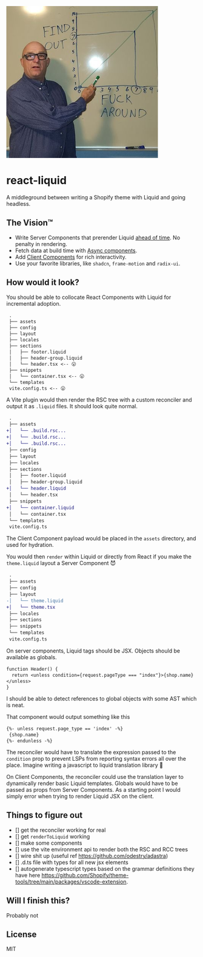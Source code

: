 ![](https://github.com/carloitaben/react-liquid/raw/main/.github/assets/39hvucmkymma1.png)

# react-liquid

A middleground between writing a Shopify theme with Liquid and going headless.

## The Vision™

- Write Server Components that prerender Liquid [ahead of time](https://react.dev/reference/rsc/server-components#server-components-without-a-server). No penalty in rendering.
- Fetch data at build time with [Async components](https://react.dev/reference/rsc/server-components#async-components-with-server-components).
- Add [Client Components](https://react.dev/reference/rsc/server-components#adding-interactivity-to-server-components) for rich interactivity.
- Use your favorite libraries, like `shadcn`, `frame-motion` and `radix-ui`.

## How would it look?

You should be able to collocate React Components with Liquid for incremental adoption.

```
 .
 ├── assets
 ├── config
 ├── layout
 ├── locales
 ├── sections
 │   ├── footer.liquid
 │   ├── header-group.liquid
 │   └── header.tsx <-- 😮
 ├── snippets
 │   └── container.tsx <-- 😮
 └── templates
 vite.config.ts <-- 😮
```

A Vite plugin would then render the RSC tree with a custom reconciler and output it as `.liquid` files. It should look quite normal.

```diff
 .
 ├── assets
+│   └── .build.rsc...
+│   └── .build.rsc...
+│   └── .build.rsc...
 ├── config
 ├── layout
 ├── locales
 ├── sections
 │   ├── footer.liquid
 │   ├── header-group.liquid
+│   └── header.liquid
 │   └── header.tsx
 ├── snippets
+│   └── container.liquid
 │   └── container.tsx
 └── templates
 vite.config.ts
```

The Client Component payload would be placed in the `assets` directory, and used for hydration.

You would then `render` within Liquid or directly from React if you make the `theme.liquid` layout a Server Component 😈

```diff
 .
 ├── assets
 ├── config
 ├── layout
-│   └── theme.liquid
+│   └── theme.tsx
 ├── locales
 ├── sections
 ├── snippets
 └── templates
 vite.config.ts
```

On server components, Liquid tags should be JSX. Objects should be available as globals.

```tsx
function Header() {
  return <unless condition={request.pageType === "index"}>{shop.name}</unless>
}
```

I should be able to detect references to global objects with some AST which is neat.

That component would output something like this

```liquid
{%- unless request.page_type == 'index' -%}
 {shop.name}
{%- endunless -%}
```

The reconciler would have to translate the expression passed to the `condition` prop to prevent LSPs from reporting syntax errors all over the place. Imagine writing a javascript to liquid translation library 🤪

On Client Components, the reconciler could use the translation layer to dynamically render basic Liquid templates. Globals would have to be passed as props from Server Components. As a starting point I would simply error when trying to render Liquid JSX on the client.

## Things to figure out

- [] get the reconciler working for real
- [] get `renderToLiquid` working
- [] make some components
- [] use the vite environment api to render both the RSC and RCC trees
- [] wire shit up (useful ref https://github.com/odestry/adastra)
- [] .d.ts file with types for all new jsx elements
- [] autogenerate typescript types based on the grammar definitions they have here https://github.com/Shopify/theme-tools/tree/main/packages/vscode-extension.

## Will I finish this?

Probably not

## License

MIT

